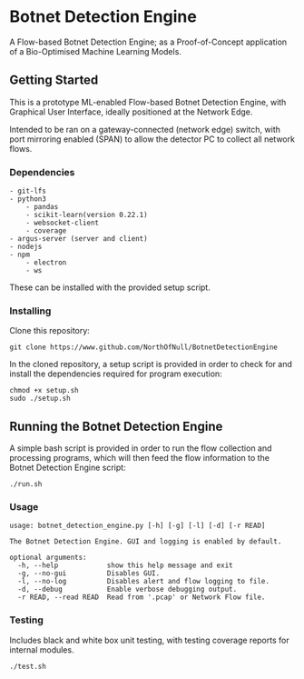 # Botnet Detection Engine
A Flow-based Botnet Detection Engine; as a Proof-of-Concept application of a Bio-Optimised Machine Learning Models.

## Getting Started

This is a prototype ML-enabled Flow-based Botnet Detection Engine, with Graphical User Interface, ideally positioned at the Network Edge.

Intended to be ran on a gateway-connected (network edge) switch, with port mirroring enabled (SPAN) to allow the detector PC to collect all network flows.

### Dependencies
	- git-lfs
	- python3
		- pandas
		- scikit-learn(version 0.22.1)
		- websocket-client
		- coverage
	- argus-server (server and client)
	- nodejs
	- npm
		- electron
		- ws

These can be installed with the provided setup script.

### Installing

Clone this repository:
```
git clone https://www.github.com/NorthOfNull/BotnetDetectionEngine
```

In the cloned repository, a setup script is provided in order to check for and install the dependencies required for program execution:
```
chmod +x setup.sh
sudo ./setup.sh
```


## Running the Botnet Detection Engine

A simple bash script is provided in order to run the flow collection and processing programs, which will then feed the flow information to the Botnet Detection Engine script:
```
./run.sh
```

### Usage
```
usage: botnet_detection_engine.py [-h] [-g] [-l] [-d] [-r READ]

The Botnet Detection Engine. GUI and logging is enabled by default.

optional arguments:
  -h, --help            show this help message and exit
  -g, --no-gui          Disables GUI.
  -l, --no-log          Disables alert and flow logging to file.
  -d, --debug           Enable verbose debugging output.
  -r READ, --read READ  Read from '.pcap' or Network Flow file.
```

### Testing
Includes black and white box unit testing, with testing coverage reports for internal modules.
```
./test.sh
```


